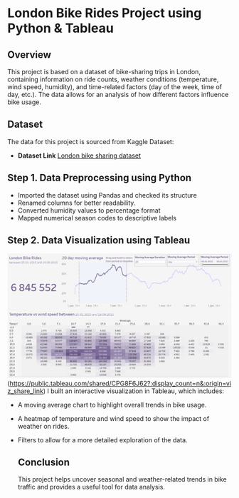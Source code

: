 # London Bike Rides Project using Python & Tableau

## Overview
This project is based on a dataset of bike-sharing trips in London, containing information on ride counts, weather conditions (temperature, wind speed, humidity), and time-related factors (day of the week, time of day, etc.). The data allows for an analysis of how different factors influence bike usage.

## Dataset
The data for this project is sourced from Kaggle Dataset:

- **Dataset Link** [London bike sharing dataset](https://www.kaggle.com/datasets/hmavrodiev/london-bike-sharing-dataset)

## Step 1. Data Preprocessing using Python
- Imported the dataset using Pandas and checked its structure
- Renamed columns for better readability.
- Converted humidity values to percentage format
- Mapped numerical season codes to descriptive labels

## Step 2. Data Visualization using Tableau
![Tableau Dashboard](https://github.com/ver369/London_bike_rides_project/blob/main/Tableau%20Vizualization.png)(https://public.tableau.com/shared/CPG8F6J62?:display_count=n&:origin=viz_share_link)
I built an interactive visualization in Tableau, which includes:
- A moving average chart to highlight overall trends in bike usage.
- A heatmap of temperature and wind speed to show the impact of weather on rides.
- Filters to allow for a more detailed exploration of the data.

  ## Conclusion
  This project helps uncover seasonal and weather-related trends in bike traffic and provides a useful tool for data analysis. 

